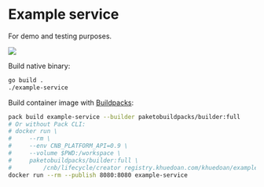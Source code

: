 # Example service

For demo and testing purposes.

![](https://i.giphy.com/media/joV1k1sNOT5xC/giphy.webp)

Build native binary:

```sh
go build .
./example-service
```

Build container image with [Buildpacks](https://buildpacks.io):

```sh
pack build example-service --builder paketobuildpacks/builder:full
# Or without Pack CLI:
# docker run \
#     --rm \
#     --env CNB_PLATFORM_API=0.9 \
#     --volume $PWD:/workspace \
#     paketobuildpacks/builder:full \
#         /cnb/lifecycle/creator registry.khuedoan.com/khuedoan/example-service
docker run --rm --publish 8080:8080 example-service
```
